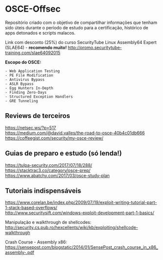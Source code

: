 # OSCE-Offsec

Repositório criado com o objetivo de compartilhar informações que tenham sido úteis durante o período de estudo para a certificação, histórico de apps detonados e scripts malacos. 

Link com desconto (25%) do curso SecurityTube Linux Assembly64 Expert (SLAE64) - **recomendo muito!**
http://promo.securitytube-training.com/slae64092015

**Escopo do OSCE:**
```
- Web Application Testing
- PE File Modification
- Antivirus Bypass
- ASLR Bypass
- Egg Hunters In-Depth
- Finding Zero-Days
- Structured Exception Handlers
- GRE Tunneling
```

## Reviews de terceiros

https://netsec.ws/?p=517 </br>
https://medium.com/@david.valles/the-road-to-osce-40b4c01db666 </br>
https://coffeegist.com/security/my-osce-review/

## Guias de preparo e estudo (só lenda!)

https://tulpa-security.com/2017/07/18/288/ </br>
https://stacktrac3.co/category/osce-prep/ </br>
https://www.abatchy.com/2017/03/osce-study-plan </br>

## Tutoriais indispensáveis

https://www.corelan.be/index.php/2009/07/19/exploit-writing-tutorial-part-1-stack-based-overflows/ </br>
http://www.securitysift.com/windows-exploit-development-part-1-basics/ </br>

Manipulação e walkthrough de shellcodes: </br>
http://security.cs.pub.ro/hexcellents/wiki/kb/exploiting/shellcode-walkthrough </br>

Crash Course - Assembly x86: </br>
https://sensepost.com/blogstatic/2014/01/SensePost_crash_course_in_x86_assembly-.pdf </br>


